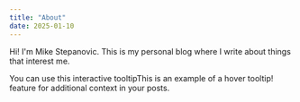```yaml
---
title: "About"
date: 2025-01-10
---
```


Hi! I'm Mike Stepanovic. This is my personal blog where I write about things that interest me.

You can use this <span class="tooltip">interactive tooltip<span class="tooltiptext">This is an example of a hover tooltip!</span></span> feature for additional context in your posts.